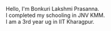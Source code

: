 Hello,
I'm Bonkuri Lakshmi Prasanna.<br>
I completed my schooling in JNV KMM.<br>
I am a 3rd year ug in IIT Kharagpur.


<!---
BLPrasanna-09/BLPrasanna-09 is a ✨ special ✨ repository because its `README.md` (this file) appears on your GitHub profile.
You can click the Preview link to take a look at your changes.
--->
